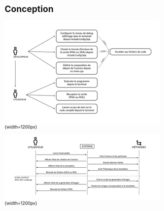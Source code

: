 # Conception

![Diagramme de cas d'utilisation](UseCase.png){width=1200px}

![Diagramme séquentiel](sequentiel.png){width=1200px}

